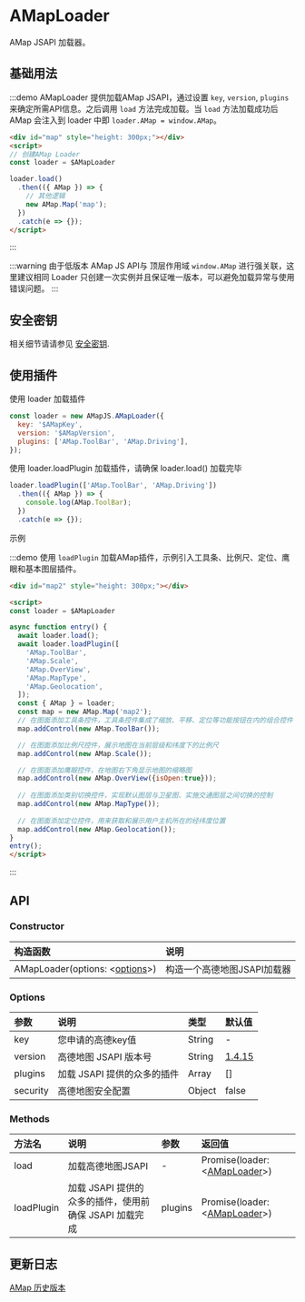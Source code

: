 # AMapLoader

AMap JSAPI 加载器。

## 基础用法

:::demo AMapLoader 提供加载AMap JSAPI，通过设置 `key`, `version`, `plugins` 来确定所需API信息。之后调用 `load` 方法完成加载。当 `load` 方法加载成功后 AMap 会注入到 loader 中即 `loader.AMap = window.AMap`。

```html
<div id="map" style="height: 300px;"></div>
<script>
// 创建AMap Loader
const loader = $AMapLoader

loader.load()
  .then(({ AMap }) => {
    // 其他逻辑
    new AMap.Map('map');
  })
  .catch(e => {});
</script>
```
:::

:::warning
由于低版本 AMap JS API与 顶层作用域 `window.AMap` 进行强关联，这里建议相同 Loader 只创建一次实例并且保证唯一版本，可以避免加载异常与使用错误问题。
:::

## 安全密钥

相关细节请请参见 [安全密钥](./security.md).

## 使用插件

使用 loader 加载插件

```javascript
const loader = new AMapJS.AMapLoader({
  key: '$AMapKey',
  version: '$AMapVersion',
  plugins: ['AMap.ToolBar', 'AMap.Driving'],
});
```

使用 loader.loadPlugin 加载插件，请确保 loader.load() 加载完毕

```javascript
loader.loadPlugin(['AMap.ToolBar', 'AMap.Driving'])
  .then(({ AMap }) => {
    console.log(AMap.ToolBar);
  })
  .catch(e => {});
```

示例

:::demo 使用 `loadPlugin` 加载AMap插件，示例引入工具条、比例尺、定位、鹰眼和基本图层插件。
```html
<div id="map2" style="height: 300px;"></div>

<script>
const loader = $AMapLoader

async function entry() {
  await loader.load();
  await loader.loadPlugin([
    'AMap.ToolBar',
    'AMap.Scale',
    'AMap.OverView',
    'AMap.MapType',
    'AMap.Geolocation',
  ]);
  const { AMap } = loader;
  const map = new AMap.Map('map2');
  // 在图面添加工具条控件，工具条控件集成了缩放、平移、定位等功能按钮在内的组合控件
  map.addControl(new AMap.ToolBar());

  // 在图面添加比例尺控件，展示地图在当前层级和纬度下的比例尺
  map.addControl(new AMap.Scale());

  // 在图面添加鹰眼控件，在地图右下角显示地图的缩略图
  map.addControl(new AMap.OverView({isOpen:true}));
 
  // 在图面添加类别切换控件，实现默认图层与卫星图、实施交通图层之间切换的控制
  map.addControl(new AMap.MapType());
 
  // 在图面添加定位控件，用来获取和展示用户主机所在的经纬度位置
  map.addControl(new AMap.Geolocation());
}
entry();
</script>
```
:::

## API

### Constructor

| 构造函数 | 说明 |
| :------ | :------ |
| AMapLoader(options: <[options](#options)>) | 构造一个高德地图JSAPI加载器 |

### Options

| 参数 | 说明 | 类型 | 默认值 |
| :------ | :------ | :------ | :------ |
| key | 您申请的高德key值 | String | - |
| version | 高德地图 JSAPI 版本号 | String | [1.4.15](https://lbs.amap.com/api/javascript-api/changelog) |
| plugins | 加载 JSAPI 提供的众多的插件 | Array | [] |  
| security | 高德地图安全配置 | Object | false |  

### Methods

| 方法名 | 说明 | 参数 | 返回值 |
| :------ | :------ | :------ | :------ |
| load | 加载高德地图JSAPI | - | Promise(loader: <[AMapLoader](#constructor)>) |
| loadPlugin | 加载 JSAPI 提供的众多的插件，使用前确保 JSAPI 加载完成 | plugins | Promise(loader: <[AMapLoader](#constructor)>) |

## 更新日志

[AMap 历史版本](https://lbs.amap.com/api/javascript-api/changelog)

